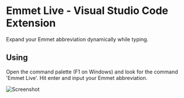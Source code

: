 # Emmet Live - Visual Studio Code Extension

Expand your Emmet abbreviation dynamically while typing.

## Using

Open the command palette (F1 on Windows) and look for the command 'Emmet Live'. Hit enter and input your Emmet abbreviation.

![Screenshot](https://raw.githubusercontent.com/semeniuk/vscode-emmet-live/master/img/screenshot.png)